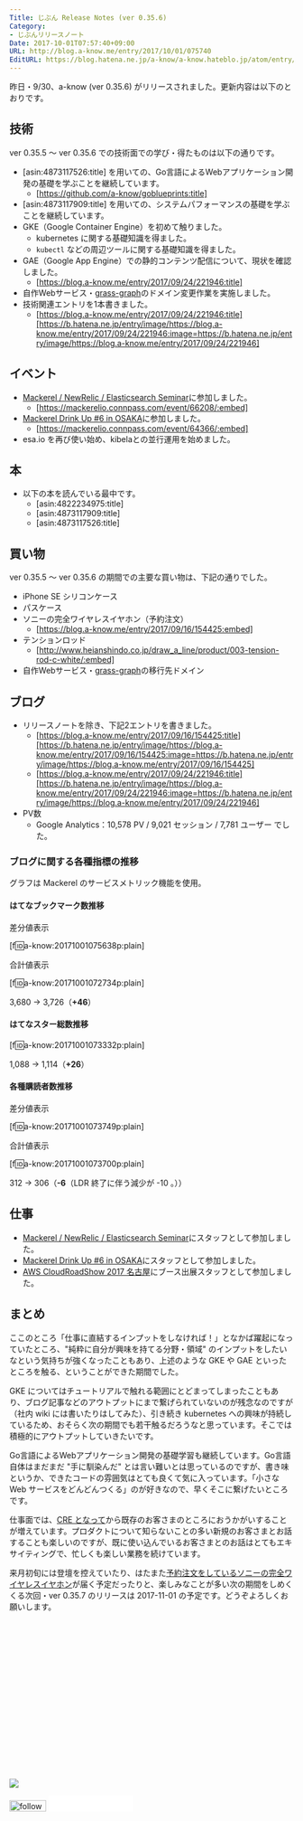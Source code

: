 ```yaml
---
Title: じぶん Release Notes (ver 0.35.6)
Category:
- じぶんリリースノート
Date: 2017-10-01T07:57:40+09:00
URL: http://blog.a-know.me/entry/2017/10/01/075740
EditURL: https://blog.hatena.ne.jp/a-know/a-know.hateblo.jp/atom/entry/8599973812302686337
---
```


昨日・9/30、a-know (ver 0.35.6) がリリースされました。更新内容は以下のとおりです。


<!-- more -->


## 技術
ver 0.35.5 〜 ver 0.35.6 での技術面での学び・得たものは以下の通りです。

* [asin:4873117526:title] を用いての、Go言語によるWebアプリケーション開発の基礎を学ぶことを継続しています。
    * [https://github.com/a-know/goblueprints:title]
* [asin:4873117909:title] を用いての、システムパフォーマンスの基礎を学ぶことを継続しています。
* GKE（Google Container Engine）を初めて触りました。
    * kubernetes に関する基礎知識を得ました。
    * `kubectl` などの周辺ツールに関する基礎知識を得ました。
* GAE（Google App Engine）での静的コンテンツ配信について、現状を確認しました。
    * [https://blog.a-know.me/entry/2017/09/24/221946:title]
* 自作Webサービス・[grass-graph](https://grass-graph.moshimo.works/)のドメイン変更作業を実施しました。
* 技術関連エントリを1本書きました。
    * [https://blog.a-know.me/entry/2017/09/24/221946:title][https://b.hatena.ne.jp/entry/image/https://blog.a-know.me/entry/2017/09/24/221946:image=https://b.hatena.ne.jp/entry/image/https://blog.a-know.me/entry/2017/09/24/221946]




## イベント
* [Mackerel / NewRelic / Elasticsearch Seminar](https://mackerelio.connpass.com/event/66208/)に参加しました。
    * [https://mackerelio.connpass.com/event/66208/:embed]
* [Mackerel Drink Up #6 in OSAKA](https://mackerelio.connpass.com/event/64366/)に参加しました。
    * [https://mackerelio.connpass.com/event/64366/:embed]
* esa.io を再び使い始め、kibelaとの並行運用を始めました。


## 本
* 以下の本を読んでいる最中です。
    * [asin:4822234975:title]
    * [asin:4873117909:title]
    * [asin:4873117526:title]



## 買い物
ver 0.35.5 〜 ver 0.35.6 の期間での主要な買い物は、下記の通りでした。

* iPhone SE シリコンケース
* パスケース
* ソニーの完全ワイヤレスイヤホン（予約注文）
    * [https://blog.a-know.me/entry/2017/09/16/154425:embed]
* テンションロッド
    * [http://www.heianshindo.co.jp/draw_a_line/product/003-tension-rod-c-white/:embed]
* 自作Webサービス・[grass-graph](https://grass-graph.moshimo.works/)の移行先ドメイン


## ブログ
* リリースノートを除き、下記2エントリを書きました。
    * [https://blog.a-know.me/entry/2017/09/16/154425:title][https://b.hatena.ne.jp/entry/image/https://blog.a-know.me/entry/2017/09/16/154425:image=https://b.hatena.ne.jp/entry/image/https://blog.a-know.me/entry/2017/09/16/154425]
    * [https://blog.a-know.me/entry/2017/09/24/221946:title][https://b.hatena.ne.jp/entry/image/https://blog.a-know.me/entry/2017/09/24/221946:image=https://b.hatena.ne.jp/entry/image/https://blog.a-know.me/entry/2017/09/24/221946]
* PV数
    * Google Analytics：10,578 PV / 9,021 セッション / 7,781 ユーザー でした。


### ブログに関する各種指標の推移

グラフは Mackerel のサービスメトリック機能を使用。

#### はてなブックマーク数推移

差分値表示

[f:id:a-know:20171001075638p:plain]

合計値表示

[f:id:a-know:20171001072734p:plain]

3,680 → 3,726（<b>+46</b>）


#### はてなスター総数推移

[f:id:a-know:20171001073332p:plain]

1,088 → 1,114（<b>+26</b>）


#### 各種購読者数推移

差分値表示

[f:id:a-know:20171001073749p:plain]

合計値表示

[f:id:a-know:20171001073700p:plain]


312 → 306（<b>-6</b>（LDR 終了に伴う減少が -10 。））


## 仕事
* [Mackerel / NewRelic / Elasticsearch Seminar](https://mackerelio.connpass.com/)にスタッフとして参加しました。
* [Mackerel Drink Up #6 in OSAKA](https://mackerelio.connpass.com/event/64366/)にスタッフとして参加しました。
* [AWS CloudRoadShow 2017 名古屋](http://roadshow.awseventsjapan.com/nagoya/)にブース出展スタッフとして参加しました。



## まとめ
ここのところ「仕事に直結するインプットをしなければ！」となかば躍起になっていたところ、"純粋に自分が興味を持てる分野・領域" のインプットをしたいなという気持ちが強くなったこともあり、上述のような GKE や GAE といったところを触る、ということができた期間でした。


GKE についてはチュートリアルで触れる範囲にとどまってしまったこともあり、ブログ記事などのアウトプットにまで繋げられていないのが残念なのですが（社内 wiki には書いたりはしてみた）、引き続き kubernetes への興味が持続しているため、おそらく次の期間でも若干触るだろうなと思っています。そこでは積極的にアウトプットしていきたいです。


Go言語によるWebアプリケーション開発の基礎学習も継続しています。Go言語自体はまだまだ "手に馴染んだ" とは言い難いとは思っているのですが、書き味というか、できたコードの雰囲気はとても良くて気に入っています。「小さな Web サービスをどんどんつくる」のが好きなので、早くそこに繋げたいところです。


仕事面では、[CRE となって](https://blog.a-know.me/entry/2017/08/09/194331)から既存のお客さまのところにおうかがいすることが増えています。プロダクトについて知らないことの多い新規のお客さまとお話することも楽しいのですが、既に使い込んでいるお客さまとのお話はとてもエキサイティングで、忙しくも楽しい業務を続けています。


来月初旬には登壇を控えていたり、はたまた[予約注文をしているソニーの完全ワイヤレスイヤホン](https://blog.a-know.me/entry/2017/09/16/154425)が届く予定だったりと、楽しみなことが多い次の期間をしめくくる次回・ver 0.35.7 のリリースは 2017-11-01 の予定です。どうぞよろしくお願いします。


<div>
<br>
<script async src="//pagead2.googlesyndication.com/pagead/js/adsbygoogle.js"></script>
<!-- article-bottom2 -->
<ins class="adsbygoogle"
     style="display:inline-block;width:300px;height:250px"
     data-ad-client="ca-pub-3463034538369189"
     data-ad-slot="5274552934"></ins>
<script>
(adsbygoogle = window.adsbygoogle || []).push({});
</script>

<a href="http://bit.ly/grass-graph" target='blank' rel="nofollow"><img src="https://cdn-ak.f.st-hatena.com/images/fotolife/a/a-know/20170405/20170405220342.png"></a>
<br>
</div>

<div>
<a href='http://cloud.feedly.com/#subscription%2Ffeed%2Fhttp%3A%2F%2Fblog.a-know.me%2Ffeed'  target='blank'><img id='feedlyFollow' src='http://s3.feedly.com/img/follows/feedly-follow-rectangle-volume-small_2x.png' alt='follow us in feedly' width='65' height='20'></a>



<iframe src="//blog.hatena.ne.jp/a-know/a-know.hateblo.jp/subscribe/iframe" allowtransparency="true" frameborder="0" scrolling="no" width="150" height="28"></iframe>
</div>
